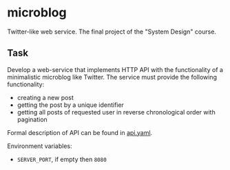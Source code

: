 # microblog
Twitter-like web service. The final project of the "System Design" course.

## Task

Develop a web-service that implements HTTP API with the functionality of a minimalistic microblog like Twitter. The service must provide the following functionality:

- creating a new post
- getting the post by a unique identifier
- getting all posts of requested user in reverse chronological order with pagination

Formal description of API can be found in [api.yaml](./service/api.yaml).

Environment variables:

- `SERVER_PORT`, if empty then `8080`

